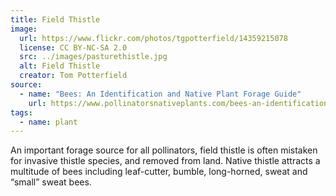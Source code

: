 ```yaml
---
title: Field Thistle
image:
  url: https://www.flickr.com/photos/tgpotterfield/14359215078
  license: CC BY-NC-SA 2.0
  src: ../images/pasturethistle.jpg
  alt: Field Thistle
  creator: Tom Potterfield
source:
  - name: "Bees: An Identification and Native Plant Forage Guide"
    url: https://www.pollinatorsnativeplants.com/bees-an-identification-and-native-plant-forage-guide.html
tags:
  - name: plant
---
```

An important forage source for all pollinators, field thistle is often mistaken for invasive thistle species, and removed from land. Native thistle attracts a multitude of bees including leaf-cutter, bumble, long-horned, sweat and “small” sweat bees.
